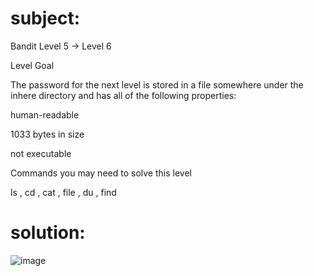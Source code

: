 # subject:

Bandit Level 5 → Level 6

Level Goal

The password for the next level is stored in a file somewhere under the inhere directory and has all of the following properties:

human-readable

1033 bytes in size

not executable

Commands you may need to solve this level

ls , cd , cat , file , du , find

# solution:

![image](https://github.com/zakaria0101echifaouy/OverTheWire-Wargames/assets/108145379/ee3d0a51-ca8b-49c1-b67c-9f29069061c5)
